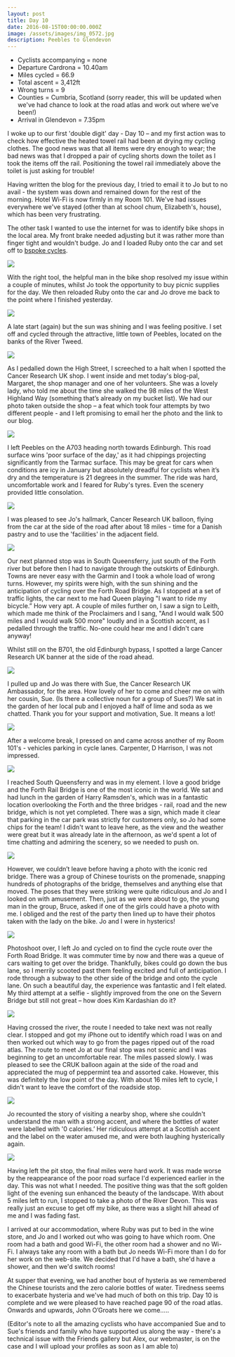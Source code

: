 ```yaml
---
layout: post
title: Day 10
date: 2016-08-15T00:00:00.000Z
image: /assets/images/img_0572.jpg
description: Peebles to Glendevon
---
```



* Cyclists accompanying = none
* Departure Cardrona = 10.40am
* Miles cycled = 66.9
* Total ascent = 3,412ft&nbsp;
* Wrong turns = 9
* Counties = Cumbria, Scotland (sorry reader, this will be updated when we've had chance to look at the road atlas and work out where we've been!)&nbsp;
* Arrival in Glendevon = 7.35‪pm


I woke up to our first 'double digit' day - Day 10 – and my first action was to check how effective the heated towel rail had been at drying my cycling clothes. The good news was that all items were dry enough to wear; the bad news was that I dropped a pair of cycling shorts down the toilet as I took the items off the rail. Positioning the towel rail immediately above the toilet is just asking for trouble!

Having written the blog for the previous day, I tried to email it to Jo but to no avail - the system was down and remained down for the rest of the morning. Hotel Wi-Fi is now firmly in my Room 101. We've had issues everywhere we've stayed (other than at school chum, Elizabeth's, house), which has been very frustrating.

The other task I wanted to use the internet for was to identify bike shops in the local area. My front brake needed adjusting but it was rather more than finger tight and wouldn't budge. Jo and I loaded Ruby onto the car and set off to [bspoke cycles](http://www.bspokepeebles.co.uk/).

![](/uploads/versions/cycle-shop---x----960-1280x---.jpg)

With the right tool, the helpful man in the bike shop resolved my issue within a couple of minutes, whilst Jo took the opportunity to buy picnic supplies for the day. We then reloaded Ruby onto the car and Jo drove me back to the point where I finished yesterday.&nbsp;

![](/uploads/versions/start---x----1280-960x---.jpg)

A late start (again) but the sun was shining and I was feeling positive. I set off and cycled through the attractive, little town of Peebles, located on the banks of the River Tweed.&nbsp;

![](/uploads/versions/peebles---x----1280-976x---.jpg)

As I pedalled down the High Street, I screeched to a halt when I spotted the Cancer Research UK shop. I went inside and met today's blog-pal, Margaret, the shop manager and one of her volunteers. She was a lovely lady, who told me about the time she walked the 98 miles of the West Highland Way (something that’s already on my bucket list). We had our photo taken outside the shop – a feat which took four attempts by two different people - and I left promising to email her the photo and the link to our blog.&nbsp;

![](/uploads/versions/cruk---x----941-1280x---.jpg)

I left Peebles on the A703 heading north towards Edinburgh. This road surface wins 'poor surface of the day,' as it had chippings projecting significantly from the Tarmac surface. This may be great for cars when conditions are icy in January but absolutely dreadful for cyclists when it’s dry and the temperature is 21 degrees in the summer. The ride was hard, uncomfortable work and I feared for Ruby's tyres. Even the scenery provided little consolation.

![](/uploads/versions/scenery---x----1280-960x---.jpg)

I was pleased to see Jo's hallmark, Cancer Research UK balloon, flying from the car at the side of the road after about 18 miles - time for a Danish pastry and to use the 'facilities' in the adjacent field.&nbsp;

![](/uploads/versions/car---x----1280-960x---.jpg)

Our next planned stop was in South Queensferry, just south of the Forth river but before then I had to navigate through the outskirts of Edinburgh. Towns are never easy with the Garmin and I took a whole load of wrong turns. However, my spirits were high, with the sun shining and the anticipation of cycling over the Forth Road Bridge. As I stopped at a set of traffic lights, the car next to me had Queen playing "I want to ride my bicycle.” How very apt. A couple of miles further on, I saw a sign to Leith, which made me think of the Proclaimers and I sang, "And I would walk 500 miles and I would walk 500 more" loudly and in a Scottish accent, as I pedalled through the traffic. No-one could hear me and I didn't care anyway!&nbsp;

Whilst still on the B701, the old Edinburgh bypass, I spotted a large Cancer Research UK banner at the side of the road ahead.

![](/uploads/versions/banner---x----1280-960x---.jpg)

I pulled up and Jo was there with Sue, the Cancer Research UK Ambassador, for the area. How lovely of her to come and cheer me on with her cousin, Sue. (Is there a collective noun for a group of Sues?) We sat in the garden of her local pub and I enjoyed a half of lime and soda as we chatted. Thank you for your support and motivation, Sue. It means a lot!&nbsp;

![](/uploads/versions/sues---x----1280-960x---.jpg)

After a welcome break, I pressed on and came across another of my Room 101's - vehicles parking in cycle lanes. Carpenter, D Harrison, I was not impressed.&nbsp;

![](/uploads/versions/van---x----1029-1280x---.jpg)

I reached South Queensferry and was in my element. I love a good bridge and the Forth Rail Bridge is one of the most iconic in the world. We sat and had lunch in the garden of Harry Ramsden's, which was in a fantastic location overlooking the Forth and the three bridges - rail, road and the new bridge, which is not yet completed. There was a sign, which made it clear that parking in the car park was strictly for customers only, so Jo had some chips for the team! I didn't want to leave here, as the view and the weather were great but it was already late in the afternoon, as we'd spent a lot of time chatting and admiring the scenery, so we needed to push on.&nbsp;

![](/uploads/versions/bridges---x----1280-632x---.jpg)

However, we couldn’t leave before having a photo with the iconic red bridge. There was a group of Chinese tourists on the promenade, snapping hundreds of photographs of the bridge, themselves and anything else that moved. The poses that they were striking were quite ridiculous and Jo and I looked on with amusement. Then, just as we were about to go, the young man in the group, Bruce, asked if one of the girls could have a photo with me. I obliged and the rest of the party then lined up to have their photos taken with the lady on the bike. Jo and I were in hysterics!&nbsp;

![](/uploads/versions/chinese-tourists---x----2048-2048x---.jpg)

Photoshoot over, I left Jo and cycled on to find the cycle route over the Forth Road Bridge. It was commuter time by now and there was a queue of cars waiting to get over the bridge. Thankfully, bikes could go down the bus lane, so I merrily scooted past them feeling excited and full of anticipation. I rode through a subway to the other side of the bridge and onto the cycle lane. On such a beautiful day, the experience was fantastic and I felt elated. My third attempt at a selfie - slightly improved from the one on the Severn Bridge but still not great – how does Kim Kardashian do it?&nbsp;

![](/uploads/versions/selfie---x----1280-960x---.jpg)

Having crossed the river, the route I needed to take next was not really clear. I stopped and got my iPhone out to identify which road I was on and then worked out which way to go from the pages ripped out of the road atlas. The route to meet Jo at our final stop was not scenic and I was beginning to get an uncomfortable rear. The miles passed slowly. I was pleased to see the CRUK balloon again at the side of the road and appreciated the mug of peppermint tea and assorted cake. However, this was definitely the low point of the day. With about 16 miles left to cycle, I didn't want to leave the comfort of the roadside stop.

![](/uploads/versions/blanket---x----1280-960x---.jpg)

Jo recounted the story of visiting a nearby shop, where she couldn't understand the man with a strong accent, and where the bottles of water were labelled with '0 calories.’ Her ridiculous attempt at a Scottish accent and the label on the water amused me, and were both laughing hysterically again.&nbsp;

![](/uploads/versions/water---x----960-1280x---.jpg)

Having left the pit stop, the final miles were hard work. It was made worse by the reappearance of the poor road surface I'd experienced earlier in the day. This was not what I needed. The positive thing was that the soft golden light of the evening sun enhanced the beauty of the landscape. With about 5 miles left to run, I stopped to take a photo of the River Devon. This was really just an excuse to get off my bike, as there was a slight hill ahead of me and I was fading fast.&nbsp;

I arrived at our accommodation, where Ruby was put to bed in the wine store, and Jo and I worked out who was going to have which room. One room had a bath and good Wi-Fi, the other room had a shower and no Wi-Fi. I always take any room with a bath but Jo needs Wi-Fi more than I do for her work on the web-site. We decided that I'd have a bath, she'd have a shower, and then we'd switch rooms!

At supper that evening, we had another bout of hysteria as we remembered the Chinese tourists and the zero calorie bottles of water. Tiredness seems to exacerbate hysteria and we've had much of both on this trip. Day 10 is complete and we were pleased to have reached page 90 of the road atlas. Onwards and upwards, John O’Groats here we come…..

(Editor's note to all the amazing cyclists who have accompanied Sue and to Sue's friends and family who have supported us along the way - there's a technical issue with the Friends gallery but Alex, our webmaster, is on the case and I will upload your profiles as soon as I am able to)